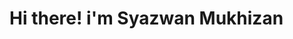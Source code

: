 <html>
    <head>
        <title>Syazwan Mukhizan</title>
    </head>
    <body>
        <h1>Hi there! i'm Syazwan Mukhizan</h1>
    </body>
</html>
